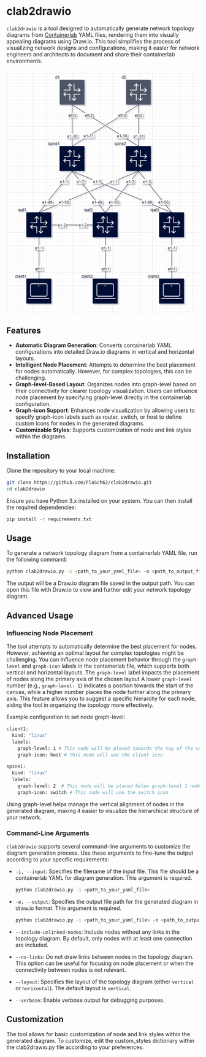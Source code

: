 # clab2drawio

`clab2drawio` is a tool designed to automatically generate network topology diagrams from [Containerlab](https://github.com/srl-labs/containerlab) YAML files, rendering them into visually appealing diagrams using Draw.io. This tool simplifies the process of visualizing network designs and configurations, making it easier for network engineers and architects to document and share their containerlab environments.

![Drawio ](img/drawio1.png)

## Features

- **Automatic Diagram Generation**: Converts containerlab YAML configurations into detailed Draw.io diagrams in vertical and horizontal layouts.
- **Intelligent Node Placement**: Attempts to determine the best placement for nodes automatically. However, for complex topologies, this can be challenging.
- **Graph-level-Based Layout**: Organizes nodes into graph-level based on their connectivity for clearer topology visualization. Users can influence node placement by specifying graph-level directly in the containerlab configuration.
- **Graph-icon Support**: Enhances node visualization by allowing users to specify graph-icon labels such as router, switch, or host to define custom icons for nodes in the generated diagrams.
- **Customizable Styles**: Supports customization of node and link styles within the diagrams.

## Installation

Clone the repository to your local machine:

```bash
git clone https://github.com/FloSch62/clab2drawio.git
cd clab2drawio
```

Ensure you have Python 3.x installed on your system. You can then install the required dependencies:
```bash
pip install -r requirements.txt
```

## Usage
To generate a network topology diagram from a containerlab YAML file, run the following command:

```bash
python clab2drawio.py -i <path_to_your_yaml_file> -o <path_to_output_file>
```
The output will be a Draw.io diagram file saved in the output path. You can open this file with Draw.io to view and further edit your network topology diagram.

## Advanced Usage

### Influencing Node Placement

The tool attempts to automatically determine the best placement for nodes. However, achieving an optimal layout for complex topologies might be challenging. You can influence node placement behavior through the `graph-level` and `graph-icon` labels in the containerlab file, which supports both vertical and horizontal layouts. The `graph-level` label impacts the placement of nodes along the primary axis of the chosen layout A lower `graph-level` number (e.g., `graph-level: 1`) indicates a position towards the start of the canvas, while a higher number places the node further along the primary axis. This feature allows you to suggest a specific hierarchy for each node, aiding the tool in organizing the topology more effectively.

Example configuration to set node graph-level:

```bash
client1:
  kind: "linux"
  labels:
    graph-level: 1 # This node will be placed towards the top of the canvas
    graph-icon: host # This node will use the client icon
```
```bash
spine1:
  kind: "linux"
  labels:
    graph-level: 2  # This node will be placed below graph-level 1 nodes on the canvas
    graph-icon: switch # This node will use the switch icon
```
Using graph-level helps manage the vertical alignment of nodes in the generated diagram, making it easier to visualize the hierarchical structure of your network.

### Command-Line Arguments

`clab2drawio` supports several command-line arguments to customize the diagram generation process. Use these arguments to fine-tune the output according to your specific requirements:

- `-i, --input`: Specifies the filename of the input file. This file should be a containerlab YAML for diagram generation. This argument is required.

    ```bash
    python clab2drawio.py -i <path_to_your_yaml_file>
    ```

- `-o, --output`: Specifies the output file path for the generated diagram in draw.io format. This argument is required.

    ```bash
    python clab2drawio.py -i <path_to_your_yaml_file> -o <path_to_output_file>
    ```

- `--include-unlinked-nodes`: Include nodes without any links in the topology diagram. By default, only nodes with at least one connection are included.

- `--no-links`: Do not draw links between nodes in the topology diagram. This option can be useful for focusing on node placement or when the connectivity between nodes is not relevant.

- `--layout`: Specifies the layout of the topology diagram (either `vertical` or `horizontal`). The default layout is `vertical`.

- `--verbose`: Enable verbose output for debugging purposes.


## Customization
The tool allows for basic customization of node and link styles within the generated diagram. To customize, edit the custom_styles dictionary within the clab2drawio.py file according to your preferences.